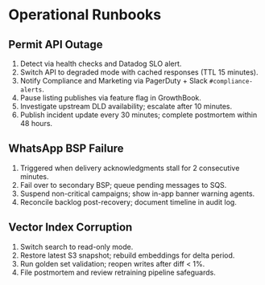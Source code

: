 # Operational Runbooks

## Permit API Outage
1. Detect via health checks and Datadog SLO alert.
2. Switch API to degraded mode with cached responses (TTL 15 minutes).
3. Notify Compliance and Marketing via PagerDuty + Slack `#compliance-alerts`.
4. Pause listing publishes via feature flag in GrowthBook.
5. Investigate upstream DLD availability; escalate after 10 minutes.
6. Publish incident update every 30 minutes; complete postmortem within 48 hours.

## WhatsApp BSP Failure
1. Triggered when delivery acknowledgments stall for 2 consecutive minutes.
2. Fail over to secondary BSP; queue pending messages to SQS.
3. Suspend non-critical campaigns; show in-app banner warning agents.
4. Reconcile backlog post-recovery; document timeline in audit log.

## Vector Index Corruption
1. Switch search to read-only mode.
2. Restore latest S3 snapshot; rebuild embeddings for delta period.
3. Run golden set validation; reopen writes after diff < 1%.
4. File postmortem and review retraining pipeline safeguards.
